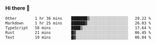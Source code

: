 ### Hi there 👋

<!--
**WShiBin/WShiBin** is a ✨ _special_ ✨ repository because its `README.md` (this file) appears on your GitHub profile.

Here are some ideas to get you started:

- 🔭 I’m currently working on ...
- 🌱 I’m currently learning ...
- 👯 I’m looking to collaborate on ...
- 🤔 I’m looking for help with ...
- 💬 Ask me about ...
- 📫 How to reach me: ...
- 😄 Pronouns: ...
- ⚡ Fun fact: ...
-->

<!--START_SECTION:waka-->

```txt
Other        1 hr 36 mins    ███████▒░░░░░░░░░░░░░░░░░   29.22 %
Markdown     1 hr 25 mins    ██████▓░░░░░░░░░░░░░░░░░░   26.03 %
TypeScript   58 mins         ████▒░░░░░░░░░░░░░░░░░░░░   17.64 %
Rust         21 mins         █▓░░░░░░░░░░░░░░░░░░░░░░░   06.45 %
Text         19 mins         █▓░░░░░░░░░░░░░░░░░░░░░░░   06.04 %
```

<!--END_SECTION:waka-->
